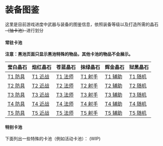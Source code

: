 # 装备图鉴

这里是目前游戏进度中武器与装备的图鉴信息，依照装备等级以及打造所需的晶石~~（抽卡池）~~进行划分

#### 常驻卡池

**注意：黑池页面只显示黑池特殊的物品，其他卡池的物品不会展示。**

|莹白晶石|焰红晶石|苍蓝晶石|抹绿晶石|辉金晶石|狱黑晶石|
|---|---|---|---|---|---|
|[T1 防具](inf/items/white/t1.md)|[T1 近战](inf/items/red/t1.md)|[T1 法师](inf/items/blue/t1.md)|[T1 射手](inf/items/green/t1.md)|[T1 辅助](inf/items/yellow/t1.md)|[T1 随机](inf/items/black/t1.md)|
|[T2 防具](inf/items/white/t2.md)|[T2 近战](inf/items/red/t2.md)|[T2 法师](inf/items/blue/t2.md)|[T2 射手](inf/items/green/t2.md)|[T2 辅助](inf/items/yellow/t2.md)|[T2 随机](inf/items/black/t2.md)|
|[T3 防具](inf/items/white/t3.md)|[T3 近战](inf/items/red/t3.md)|[T3 法师](inf/items/blue/t3.md)|[T3 射手](inf/items/green/t3.md)|[T3 辅助](inf/items/yellow/t3.md)|[T3 随机](inf/items/black/t3.md)|
|[T4 防具](inf/items/white/t4.md)|[T4 近战](inf/items/red/t4.md)|[T4 法师](inf/items/blue/t4.md)|[T4 射手](inf/items/green/t4.md)|[T4 辅助](inf/items/yellow/t4.md)|[T4 随机](inf/items/black/t4.md)|
|[T5 防具](inf/items/white/t5.md)|[T5 近战](inf/items/red/t5.md)|[T5 法师](inf/items/blue/t5.md)|[T5 射手](inf/items/green/t5.md)|[T5 辅助](inf/items/yellow/t5.md)|[T5 随机](inf/items/black/t5.md)|

#### 特别卡池

下面列出一些特殊的卡池（例如活动卡池）：
(WIP)

